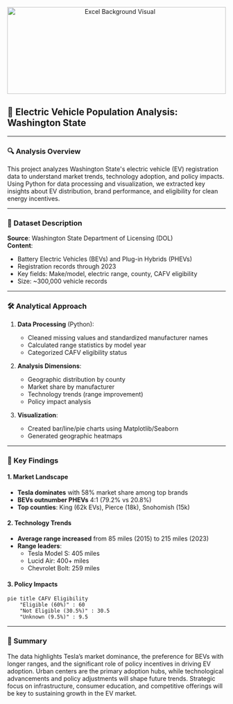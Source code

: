 <p align="center">
  <img src="Pic_Inserted/excel.png" width="100%" height = "200" alt="Excel Background Visual"/>
</p>

## 🚗 Electric Vehicle Population Analysis: Washington State

---

### 🔍 Analysis Overview
This project analyzes Washington State's electric vehicle (EV) registration data to understand market trends, technology adoption, and policy impacts. Using Python for data processing and visualization, we extracted key insights about EV distribution, brand performance, and eligibility for clean energy incentives.

---

### 📂 Dataset Description
**Source**: Washington State Department of Licensing (DOL)  
**Content**:
- Battery Electric Vehicles (BEVs) and Plug-in Hybrids (PHEVs)
- Registration records through 2023
- Key fields: Make/model, electric range, county, CAFV eligibility
- Size: ~300,000 vehicle records

---

### 🛠️ Analytical Approach
1. **Data Processing** (Python):
   - Cleaned missing values and standardized manufacturer names
   - Calculated range statistics by model year
   - Categorized CAFV eligibility status

2. **Analysis Dimensions**:
   - Geographic distribution by county
   - Market share by manufacturer
   - Technology trends (range improvement)
   - Policy impact analysis

3. **Visualization**:
   - Created bar/line/pie charts using Matplotlib/Seaborn
   - Generated geographic heatmaps

---

### 🔑 Key Findings

#### 1. Market Landscape
- **Tesla dominates** with 58% market share among top brands
- **BEVs outnumber PHEVs** 4:1 (79.2% vs 20.8%)
- **Top counties**: King (62k EVs), Pierce (18k), Snohomish (15k)

#### 2. Technology Trends
- **Average range increased** from 85 miles (2015) to 215 miles (2023)
- **Range leaders**: 
   - Tesla Model S: 405 miles
   - Lucid Air: 400+ miles
   - Chevrolet Bolt: 259 miles

#### 3. Policy Impacts
```mermaid
pie title CAFV Eligibility
    "Eligible (60%)" : 60
    "Not Eligible (30.5%)" : 30.5
    "Unknown (9.5%)" : 9.5
```
---

### 📝 Summary
The data highlights Tesla’s market dominance, the preference for BEVs with longer ranges, and the significant role of policy incentives in driving EV adoption. Urban centers are the primary adoption hubs, while technological advancements and policy adjustments will shape future trends. Strategic focus on infrastructure, consumer education, and competitive offerings will be key to sustaining growth in the EV market.

